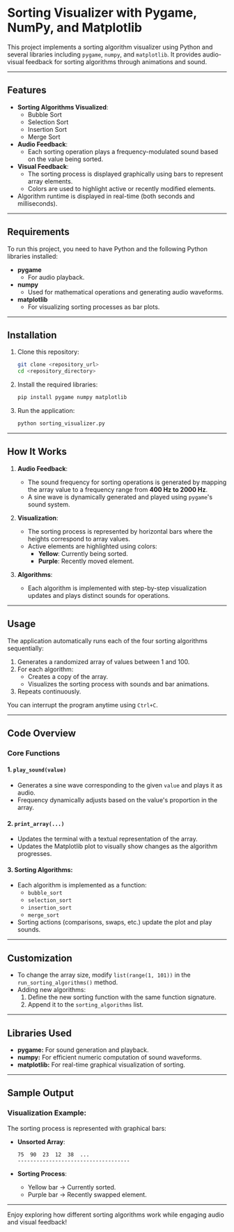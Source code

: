 # Sorting Visualizer with Pygame, NumPy, and Matplotlib

This project implements a sorting algorithm visualizer using Python and several libraries including `pygame`, `numpy`, and `matplotlib`. It provides audio-visual feedback for sorting algorithms through animations and sound.

---

## Features

- **Sorting Algorithms Visualized**:
  - Bubble Sort
  - Selection Sort
  - Insertion Sort
  - Merge Sort
- **Audio Feedback**:
  - Each sorting operation plays a frequency-modulated sound based on the value being sorted.
- **Visual Feedback**:
  - The sorting process is displayed graphically using bars to represent array elements.
  - Colors are used to highlight active or recently modified elements.
- Algorithm runtime is displayed in real-time (both seconds and milliseconds).

---

## Requirements

To run this project, you need to have Python and the following Python libraries installed:

- **pygame** 
  - For audio playback.
- **numpy**
  - Used for mathematical operations and generating audio waveforms.
- **matplotlib**
  - For visualizing sorting processes as bar plots.

---

## Installation

1. Clone this repository:
   ```bash
   git clone <repository_url>
   cd <repository_directory>
   ```

2. Install the required libraries:
   ```bash
   pip install pygame numpy matplotlib
   ```

3. Run the application:
   ```bash
   python sorting_visualizer.py
   ```

---

## How It Works

1. **Audio Feedback**:
   - The sound frequency for sorting operations is generated by mapping the array value to a frequency range from **400 Hz to 2000 Hz**.
   - A sine wave is dynamically generated and played using `pygame`'s sound system.

2. **Visualization**:
   - The sorting process is represented by horizontal bars where the heights correspond to array values.
   - Active elements are highlighted using colors:
     - **Yellow**: Currently being sorted.
     - **Purple**: Recently moved element.

3. **Algorithms**:
   - Each algorithm is implemented with step-by-step visualization updates and plays distinct sounds for operations.

---

## Usage

The application automatically runs each of the four sorting algorithms sequentially:

1. Generates a randomized array of values between 1 and 100.
2. For each algorithm:
   - Creates a copy of the array.
   - Visualizes the sorting process with sounds and bar animations.
3. Repeats continuously.

You can interrupt the program anytime using `Ctrl+C`.

---

## Code Overview

### Core Functions

#### 1. **`play_sound(value)`**
   - Generates a sine wave corresponding to the given `value` and plays it as audio.
   - Frequency dynamically adjusts based on the value's proportion in the array.

#### 2. **`print_array(...)`**
   - Updates the terminal with a textual representation of the array.
   - Updates the Matplotlib plot to visually show changes as the algorithm progresses.

#### 3. **Sorting Algorithms**:
   - Each algorithm is implemented as a function:
     - `bubble_sort`
     - `selection_sort`
     - `insertion_sort`
     - `merge_sort`
   - Sorting actions (comparisons, swaps, etc.) update the plot and play sounds.

---

## Customization

- To change the array size, modify `list(range(1, 101))` in the `run_sorting_algorithms()` method.
- Adding new algorithms:
  1. Define the new sorting function with the same function signature.
  2. Append it to the `sorting_algorithms` list.

---

## Libraries Used

- **pygame:** For sound generation and playback.
- **numpy:** For efficient numeric computation of sound waveforms.
- **matplotlib:** For real-time graphical visualization of sorting.

---

## Sample Output

### Visualization Example:
The sorting process is represented with graphical bars:

- **Unsorted Array**:
  ```
  75  90  23  12  38  ...
  ------------------------------------
  ```
  
- **Sorting Process**:
  - Yellow bar → Currently sorted.
  - Purple bar → Recently swapped element.

---

Enjoy exploring how different sorting algorithms work while engaging audio and visual feedback!